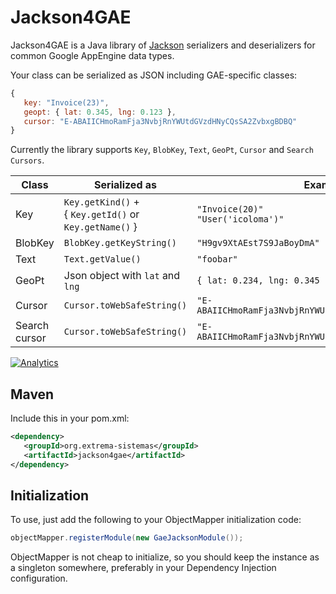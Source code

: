 Jackson4GAE
===

Jackson4GAE is a Java library of [Jackson](http://jackson.codehaus.org/) serializers and deserializers for common Google AppEngine data types.

Your class can be serialized as JSON including GAE-specific classes:

```JavaScript
{
   key: "Invoice(23)",
   geopt: { lat: 0.345, lng: 0.123 },
   cursor: "E-ABAIICHmoRamFja3NvbjRnYWUtdGVzdHNyCQsSA2ZvbxgBDBQ"
}
```

Currently the library supports `Key`, `BlobKey`, `Text`, `GeoPt`, `Cursor` and `Search Cursors`.

| Class | Serialized as  | Example
| ------------- | ------------- | ------------- |
| Key | `Key.getKind()` + <br> { `Key.getId()` or `Key.getName()` } | `"Invoice(20)"` <br> `"User('icoloma')"` |
| BlobKey | `BlobKey.getKeyString()` | `"H9gv9XtAEst7S9JaBoyDmA"` |
| Text | `Text.getValue()` | `"foobar"` |
| GeoPt | Json object with `lat` and `lng` | `{ lat: 0.234, lng: 0.345 }` |
| Cursor | `Cursor.toWebSafeString()` | `"E-ABAIICHmoRamFja3NvbjRnYWUtdGVzdHNyCQsSA2ZvbxgBDBQ"` |
| Search cursor | `Cursor.toWebSafeString()` | `"E-ABAIICHmoRamFja3NvbjRnYWUtdGVzdHNyCQsSA2ZvbxgBDBQ"` |

[![Analytics](https://ga-beacon.appspot.com/UA-3159223-5/icoloma/jackson4gae)](https://github.com/icoloma/jackson4gae)

Maven
---

Include this in your pom.xml:

```XML
<dependency>
   <groupId>org.extrema-sistemas</groupId>
   <artifactId>jackson4gae</artifactId>
</dependency>
```

Initialization
---

To use, just add the following to your ObjectMapper initialization code:

```Java
objectMapper.registerModule(new GaeJacksonModule());
```

ObjectMapper is not cheap to initialize, so you should keep the instance as a singleton somewhere, preferably in your Dependency Injection configuration.
